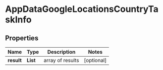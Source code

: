 # AppDataGoogleLocationsCountryTaskInfo


## Properties

| Name | Type | Description | Notes |
|------------ | ------------- | ------------- | -------------|
**result** | **List<AppDataGoogleLocationsCountryResultInfo>** | array of results |[optional]|